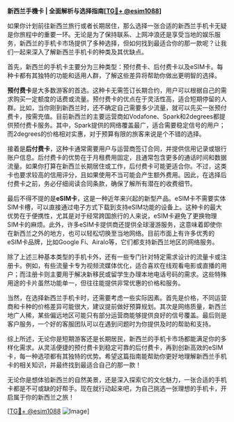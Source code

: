 **新西兰手機卡 | 全面解析与选择指南[[TG💪+ @esim1088](https://t.me/s/esim1088)]**

如果你计划前往新西兰旅行或者长期居住，那么选择一张合适的新西兰手机卡无疑是你旅程中的重要一环。无论是为了保持联系、上网冲浪还是享受当地的娱乐服务，新西兰的手机卡市场提供了多种选择，但如何找到最适合你的那一款呢？让我们一起来深入了解新西兰手机卡的种类及其优缺点。

首先，新西兰的手机卡主要分为三种类型：预付费卡、后付费卡以及eSIM卡。每种卡都有其独特的功能和适用人群，了解这些差异将帮助你做出更明智的选择。

**预付费卡**是大多数游客的首选。这种卡无需签订长期合约，用户可以根据自己的需求购买一定额度的话费或流量。预付费卡的优点在于灵活性高，适合短期停留的人群。比如，当你刚到新西兰时，还不确定自己需要多少流量，就可以先买一张预付费卡，按需充值。目前新西兰的主要运营商如Vodafone、Spark和2degrees都提供预付费卡服务。其中，Spark提供的网络覆盖最广，适合需要稳定信号的用户；而2degrees的价格相对实惠，对于预算有限的旅客来说是个不错的选择。

接着是**后付费卡**，这种卡通常需要用户与运营商签订合同，并提供信用记录或银行账户信息。后付费卡的优势在于月租费用固定，且通常包含更多的通话时间和数据流量。如果你打算在新西兰长期居住或工作，后付费卡可能更适合你。不过，这类卡也要求较高的信用评分，且如果使用不当可能会产生额外费用。因此，在选择后付费卡之前，务必仔细阅读合同条款，确保了解所有潜在的收费细节。

最后不得不提的是**eSIM卡**，这是一种近年来兴起的新型产品。eSIM卡不需要实体SIM卡槽，可以直接通过电子方式下载到支持eSIM功能的设备上。这种卡的最大优势在于便携性，尤其是对于经常跨国旅行的人来说，eSIM卡避免了更换物理SIM卡的麻烦。此外，许多eSIM卡提供商还提供全球漫游服务，这意味着即使你在新西兰之外的地方，也可以轻松切换至当地网络。目前市面上有许多优秀的eSIM卡品牌，比如Google Fi、Airalo等，它们都支持新西兰地区的网络服务。

除了上述三种基本类型的手机卡外，还有一些专门针对特定需求设计的流量卡或注册卡。例如，有些流量卡专为视频流媒体优化，适合喜欢在线观看电影或直播的用户；而注册卡则主要用于解决新移民或留学生办理本地电话号码的需求。这些特殊用途的卡片虽然功能单一，但往往能提供非常优惠的价格和服务。

当然，在选择新西兰手机卡时，还需要考虑一些实际因素。首先是价格，不同运营商和卡种的价格差异可能很大，建议提前做好预算规划。其次是网络质量，新西兰地广人稀，某些偏远地区可能只有部分运营商能够提供良好的信号覆盖。最后则是客户服务，一个好的客服团队可以在遇到问题时为你提供及时的帮助和支持。

综上所述，无论你是短期游客还是长期居民，新西兰的手机卡市场都能满足你的多样化需求。从灵活便捷的预付费卡到稳定可靠的后付费卡，再到创新高效的eSIM卡，每一种选项都有其独特的优势。希望这篇指南能帮助你更好地理解新西兰手机卡的相关知识，并最终找到最适合自己的那一款！

无论你是想体验新西兰的自然美景，还是深入探索它的文化魅力，一张合适的手机卡都是不可或缺的好帮手。现在就行动起来吧，为自己挑选一张理想的手机卡，开启属于你的新西兰之旅！

[[TG💪+ @esim1088](https://t.me/s/esim1088) ![Image](https://i.postimg.cc/4NQfJmqS/Snipaste-2025-05-13-00-14-12.png)]